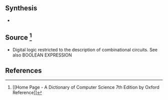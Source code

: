 ## Synthesis
- 
## Source [^1]
- Digital logic restricted to the description of combinational circuits. See also BOOLEAN EXPRESSION
## References

[^1]: [[Home Page - A Dictionary of Computer Science 7th Edition by Oxford Reference]]